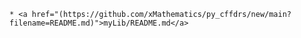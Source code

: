 
    * <a href="(https://github.com/xMathematics/py_cffdrs/new/main?filename=README.md)">myLib/README.md</a>
